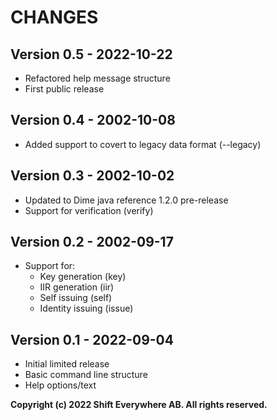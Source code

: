 # CHANGES

## Version 0.5 - 2022-10-22
- Refactored help message structure
- First public release

## Version 0.4 - 2002-10-08
- Added support to covert to legacy data format (--legacy)

## Version 0.3 - 2002-10-02
- Updated to Dime java reference 1.2.0 pre-release
- Support for verification (verify)

## Version 0.2 - 2002-09-17
- Support for:
  + Key generation (key)
  + IIR generation (iir)
  + Self issuing (self)
  + Identity issuing (issue)

## Version 0.1 - 2022-09-04
- Initial limited release
- Basic command line structure
- Help options/text

**Copyright (c) 2022 Shift Everywhere AB. All rights reserved.**